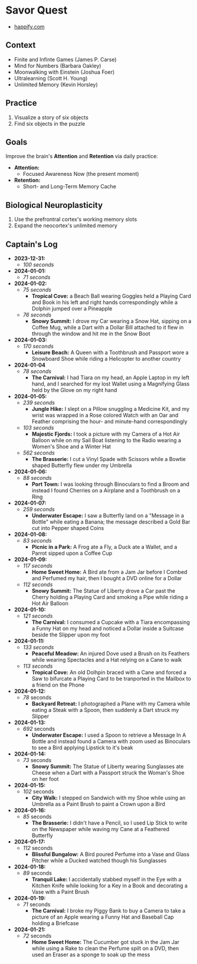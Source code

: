 # Savor Quest
* [happify.com](https://www.happify.com)


## Context

* Finite and Infinte Games (James P. Carse)
* Mind for Numbers (Barbara Oakley)
* Moonwalking with Einstein (Joshua Foer)
* Ultralearning (Scott H. Young)
* Unlimited Memory (Kevin Horsley)


## Practice

1. Visualize a story of six objects
2. Find six objects in the puzzle


## Goals

Improve the brain's **Attention** and **Retention** via daily practice:

* **Attention:**
  * Focused Awareness Now (the present moment)
* **Retention:**
  * Short- and Long-Term Memory Cache


## Biological Neuroplasticity

1. Use the prefrontral cortex's working memory slots
2. Expand the neocortex's unlimited memory


## Captain's Log

* **2023-12-31:**
  * *100 seconds*
* **2024-01-01:**
  * *71 seconds*
* **2024-01-02:**
  * *75 seconds*
    * **Tropical Cove:** a Beach Ball wearing Goggles held a Playing Card and Book in his left and right hands correspondingly while a Dolphin jumped
 over a Pineapple
  * *76 seconds*
    * **Snowy Summit:** I drove my Car wearing a Snow Hat, sipping on a Coffee Mug, while a Dart with a Dollar Bill attached to it flew in through the window and hit me in the Snow Boot
* **2024-01-03:**
  * *170 seconds*
    * **Leisure Beach:** A Queen with a Toothbrush and Passport wore a Snowboard Shoe while riding a Helicopter to another country
* **2024-01-04**
  * *78 seconds*
    * **The Carnival:** I had Tiara on my head, an Apple Laptop in my left hand, and I searched for my lost Wallet using a Magnifying Glass held by the Glove on my right hand
* **2024-01-05:**
  * *239 seconds*
    * **Jungle Hike:** I slept on a Pillow snuggling a Medicine Kit, and my wrist was wrapped in a Rose colored Watch with an Oar and Feather comprising the hour- and minute-hand correspondingly
  * *103 seconds*
    * **Majestic Fjords:** I took a picture with my Camera of a Hot Air Balloon while on my Sail Boat listening to the Radio wearing a Women's Shoe and a Winter Hat
  * *562 seconds*
    * **The Brasserie:** I cut a Vinyl Spade with Scissors while a Bowtie shaped Butterfly flew under my Umbrella
* **2024-01-06:**
  * *88 seconds*
    * **Port Town:** I was looking through Binoculars to find a Broom and instead I found Cherries on a Airplane and a Toothbrush on a Ring
* **2024-01-07:**
  * *259 seconds*
    * **Underwater Escape:** I saw a Butterfly land on a "Message in a Bottle" while eating a Banana; the message described a Gold Bar cut into Pepper shaped Coins
* **2024-01-08:**
  * *83 seconds*
    * **Picnic in a Park:** A Frog ate a Fly, a Duck ate a Wallet, and a Parrot sipped upon a Coffee Cup
* **2024-01-09:**
  * *117 seconds*
    * **Home Sweet Home:** A Bird ate from a Jam Jar before I Combed and Perfumed my hair, then I bought a DVD online for a Dollar
  * *112 seconds*
    * **Snowy Summit:** The Statue of Liberty drove a Car past the Cherry holding a Playing Card and smoking a Pipe while riding a Hot Air Balloon
* **2024-01-10:**
  * *121 seconds*
    * **The Carnival:** I consumed a Cupcake with a Tiara encompassing a Funny Hat on my head and noticed a Dollar inside a Suitcase beside the Slipper upon my foot
* **2024-01-11:**
  * *133 seconds*
    * **Peaceful Meadow:** An injured Dove used a Brush on its Feathers while wearing Spectacles and a Hat relying on a Cane to walk
  * *113 seconds*
    * **Tropical Cove:** An old Dolhpin braced with a Cane and forced a Saw to bifurcate a Playing Card to be tranported in the Mailbox to a friend on the Phone
* **2024-01-12:**
  * *78* seconds
    * **Backyard Retreat:** I photographed a Plane with my Camera while eating a Steak with a Spoon, then suddenly a Dart struck my Slipper
* **2024-01-13:**
  * *692* seconds
    * **Underwater Escape:** I used a Spoon to retrieve a Message In A Bottle and instead found a Camera with zoom used as Binoculars to see a Bird applying Lipstick to it's beak
* **2024-01-14:**
  * *73* seconds
    * **Snowy Summit:** The Statue of Liberty wearing Sunglasses ate Cheese when a Dart with a Passport struck the Woman's Shoe on her foot
* **2024-01-15:**
  * *102* seconds
    * **City Walk:** I stepped on Sandwich with my Shoe while using an Umbrella as a Paint Brush to paint a Crown upon a Bird
* **2024-01-16:**
  * *85* seconds
    * **The Brasserie:** I didn't have a Pencil, so I used Lip Stick to write on the Newspaper while waving my Cane at a Feathered Butterfly
* **2024-01-17:**
  * *112* seconds
    * **Blissful Bungalow:** A Bird poured Perfume into a Vase and Glass Pitcher while a Ducked watched though his Sunglasses
* **2024-01-18:**
  * *89* seconds
    * **Tranquil Lake:** I accidentally stabbed myself in the Eye with a Kitchen Knife while looking for a Key in a Book and decorating a Vase with a Paint Brush
* **2024-01-19:**
  * *71* seconds
    * **The Carnival:** I broke my Piggy Bank to buy a Camera to take a picture of an Apple wearing a Funny Hat and Baseball Cap holding a Briefcase
* **2024-01-21:**
  * *72* seconds
    * **Home Sweet Home:** The Cucumber got stuck in the Jam Jar while using a Rake to clean the Perfume spilt on a DVD, then used an Eraser as a sponge to soak up the mess
